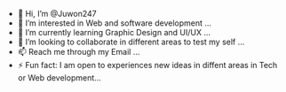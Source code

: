 - 👋 Hi, I’m @Juwon247
- 👀 I’m interested in Web and software development ...
- 🌱 I’m currently learning Graphic Design and UI/UX ...
- 💞️ I’m looking to collaborate in different areas to test my self ...
- 📫 Reach me through my Email ...
- ⚡ Fun fact: I am open to experiences new ideas in diffent areas in Tech or Web development...

<!---
Juwon247/Juwon247 is a ✨ special ✨ repository because its `README.md` (this file) appears on your GitHub profile.
You can click the Preview link to take a look at your changes.
--->

